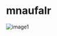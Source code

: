 # mnaufalr
![image1](https://user-images.githubusercontent.com/123934543/216777991-af6e8621-e509-466b-99c7-5037d472c245.png)
